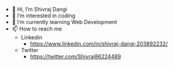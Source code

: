 - 👋 Hi, I’m Shivraj Dangi
- 👀 I’m interested in coding
- 🌱 I’m currently learning Web Development
- 📫 How to reach me 
    - Linkedin  
        - https://www.linkedin.com/in/shivraj-dangi-203892232/
    - Twitter 
        - https://twitter.com/Shivraj86224489 
  

<!---
shivraj32644/shivraj32644 is a ✨ special ✨ repository because its `README.md` (this file) appears on your GitHub profile.
You can click the Preview link to take a look at your changes.
--->

